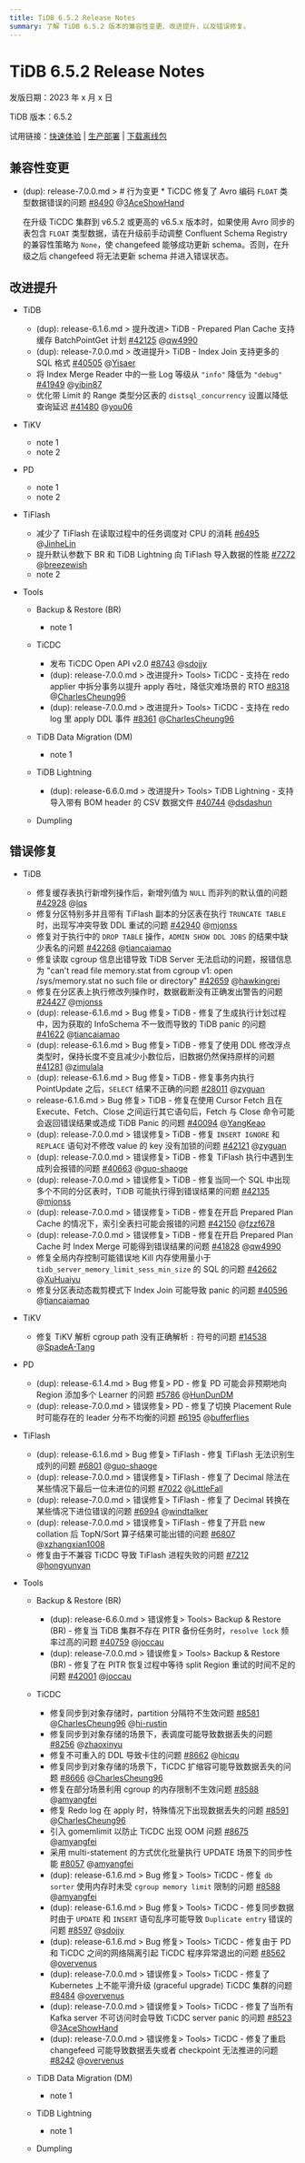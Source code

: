 ```yaml
---
title: TiDB 6.5.2 Release Notes
summary: 了解 TiDB 6.5.2 版本的兼容性变更、改进提升，以及错误修复。
---
```


# TiDB 6.5.2 Release Notes

发版日期：2023 年 x 月 x 日

TiDB 版本：6.5.2

试用链接：[快速体验](https://docs.pingcap.com/zh/tidb/v6.5/quick-start-with-tidb) | [生产部署](https://docs.pingcap.com/zh/tidb/v6.5/production-deployment-using-tiup) | [下载离线包](https://cn.pingcap.com/product-community/?version=v6.5.2#version-list)

## 兼容性变更

- (dup): release-7.0.0.md > # 行为变更 * TiCDC 修复了 Avro 编码 `FLOAT` 类型数据错误的问题 [#8490](https://github.com/pingcap/tiflow/issues/8490) @[3AceShowHand](https://github.com/3AceShowHand)

    在升级 TiCDC 集群到 v6.5.2 或更高的 v6.5.x 版本时，如果使用 Avro 同步的表包含 `FLOAT` 类型数据，请在升级前手动调整 Confluent Schema Registry 的兼容性策略为 `None`，使 changefeed 能够成功更新 schema。否则，在升级之后 changefeed 将无法更新 schema 并进入错误状态。

## 改进提升

+ TiDB

    - (dup): release-6.1.6.md > 提升改进> TiDB - Prepared Plan Cache 支持缓存 BatchPointGet 计划 [#42125](https://github.com/pingcap/tidb/issues/42125) @[qw4990](https://github.com/qw4990)
    - (dup): release-7.0.0.md > 改进提升> TiDB - Index Join 支持更多的 SQL 格式 [#40505](https://github.com/pingcap/tidb/issues/40505) @[Yisaer](https://github.com/Yisaer)
    - 将 Index Merge Reader 中的一些 Log 等级从 `"info"` 降低为 `"debug"` [#41949](https://github.com/pingcap/tidb/issues/41949) @[yibin87](https://github.com/yibin87)
    - 优化带 Limit 的 Range 类型分区表的 `distsql_concurrency` 设置以降低查询延迟 [#41480](https://github.com/pingcap/tidb/issues/41480) @[you06](https://github.com/you06)

+ TiKV

    - note 1
    - note 2

+ PD

    - note 1
    - note 2

+ TiFlash

    - 减少了 TiFlash 在读取过程中的任务调度对 CPU 的消耗 [#6495](https://github.com/pingcap/tiflash/issues/6495) @[JinheLin](https://github.com/JinheLin)
    - 提升默认参数下 BR 和 TiDB Lightning 向 TiFlash 导入数据的性能 [#7272](https://github.com/pingcap/tiflash/issues/7272) @[breezewish](https://github.com/breezewish)
    - note 2

+ Tools

    + Backup & Restore (BR)

        - note 1

    + TiCDC

        - 发布 TiCDC Open API v2.0 [#8743](https://github.com/pingcap/tiflow/issues/8743) @[sdojjy](https://github.com/sdojjy)
        - (dup): release-7.0.0.md > 改进提升> Tools> TiCDC - 支持在 redo applier 中拆分事务以提升 apply 吞吐，降低灾难场景的 RTO [#8318](https://github.com/pingcap/tiflow/issues/8318) @[CharlesCheung96](https://github.com/CharlesCheung96)
        - (dup): release-7.0.0.md > 改进提升> Tools> TiCDC - 支持在 redo log 里 apply DDL 事件 [#8361](https://github.com/pingcap/tiflow/issues/8361) @[CharlesCheung96](https://github.com/CharlesCheung96)

    + TiDB Data Migration (DM)

        - note 1

    + TiDB Lightning

        - (dup): release-6.6.0.md > 改进提升> Tools> TiDB Lightning - 支持导入带有 BOM header 的 CSV 数据文件 [#40744](https://github.com/pingcap/tidb/issues/40744) @[dsdashun](https://github.com/dsdashun)

    + Dumpling

## 错误修复

+ TiDB

    - 修复缓存表执行新增列操作后，新增列值为 `NULL` 而非列的默认值的问题 [#42928](https://github.com/pingcap/tidb/issues/42928) @[lqs](https://github.com/lqs)
    - 修复分区特别多并且带有 TiFlash 副本的分区表在执行 `TRUNCATE TABLE` 时，出现写冲突导致 DDL 重试的问题 [#42940](https://github.com/pingcap/tidb/issues/42940) @[mjonss](https://github.com/mjonss)
    - 修复对于执行中的 `DROP TABLE` 操作，`ADMIN SHOW DDL JOBS` 的结果中缺少表名的问题 [#42268](https://github.com/pingcap/tidb/issues/42268) @[tiancaiamao ](https://github.com/tiancaiamao)
    - 修复读取 cgroup 信息出错导致 TiDB Server 无法启动的问题，报错信息为 "can't read file memory.stat from cgroup v1: open /sys/memory.stat no such file or directory" [#42659](https://github.com/pingcap/tidb/issues/42659) @[hawkingrei](https://github.com/hawkingrei)
    - 修复在分区表上执行修改列操作时，数据截断没有正确发出警告的问题 [#24427](https://github.com/pingcap/tidb/issues/24427) @[mjonss](https://github.com/mjonss)
    - (dup): release-6.1.6.md > Bug 修复> TiDB - 修复了生成执行计划过程中，因为获取的 InfoSchema 不一致而导致的 TiDB panic 的问题 [#41622](https://github.com/pingcap/tidb/issues/41622) @[tiancaiamao](https://github.com/tiancaiamao)
    - (dup): release-6.1.6.md > Bug 修复> TiDB - 修复了使用 DDL 修改浮点类型时，保持长度不变且减少小数位后，旧数据仍然保持原样的问题 [#41281](https://github.com/pingcap/tidb/issues/41281) @[zimulala](https://github.com/zimulala)
    - (dup): release-6.1.6.md > Bug 修复> TiDB - 修复事务内执行 PointUpdate 之后，`SELECT` 结果不正确的问题 [#28011](https://github.com/pingcap/tidb/issues/28011) @[zyguan](https://github.com/zyguan)
    - release-6.1.6.md > Bug 修复> TiDB - 修复在使用 Cursor Fetch 且在 Execute、Fetch、Close 之间运行其它语句后，Fetch 与 Close 命令可能会返回错误结果或造成 TiDB Panic 的问题 [#40094](https://github.com/pingcap/tidb/issues/40094) @[YangKeao](https://github.com/YangKeao)
    - (dup): release-7.0.0.md > 错误修复> TiDB - 修复 `INSERT IGNORE` 和 `REPLACE` 语句对不修改 value 的 key 没有加锁的问题 [#42121](https://github.com/pingcap/tidb/issues/42121) @[zyguan](https://github.com/zyguan)
    - (dup): release-7.0.0.md > 错误修复> TiDB - 修复 TiFlash 执行中遇到生成列会报错的问题 [#40663](https://github.com/pingcap/tidb/issues/40663) @[guo-shaoge](https://github.com/guo-shaoge)
    - (dup): release-7.0.0.md > 错误修复> TiDB - 修复当同一个 SQL 中出现多个不同的分区表时，TiDB 可能执行得到错误结果的问题 [#42135](https://github.com/pingcap/tidb/issues/42135) @[mjonss](https://github.com/mjonss)
    - (dup): release-7.0.0.md > 错误修复> TiDB - 修复在开启 Prepared Plan Cache 的情况下，索引全表扫可能会报错的问题 [#42150](https://github.com/pingcap/tidb/issues/42150) @[fzzf678](https://github.com/fzzf678)
    - (dup): release-7.0.0.md > 错误修复> TiDB - 修复在开启 Prepared Plan Cache 时 Index Merge 可能得到错误结果的问题 [#41828](https://github.com/pingcap/tidb/issues/41828) @[qw4990](https://github.com/qw4990)
    - 修复全局内存控制可能错误地 Kill 内存使用量小于 `tidb_server_memory_limit_sess_min_size` 的 SQL 的问题 [#42662](https://github.com/pingcap/tidb/issues/41828) @[XuHuaiyu](https://github.com/XuHuaiyu)
    - 修复分区表动态裁剪模式下 Index Join 可能导致 panic 的问题 [#40596](https://github.com/pingcap/tidb/issues/40596) @[tiancaiamao](https://github.com/tiancaiamao)

+ TiKV

    - 修复 TiKV 解析 cgroup path 没有正确解析 `:` 符号的问题 [#14538](https://github.com/tikv/tikv/issues/14538) @[SpadeA-Tang](https://github.com/SpadeA-Tang) 

+ PD

    - (dup): release-6.1.4.md > Bug 修复> PD - 修复 PD 可能会非预期地向 Region 添加多个 Learner 的问题 [#5786](https://github.com/tikv/pd/issues/5786) @[HunDunDM](https://github.com/HunDunDM)
    - (dup): release-7.0.0.md > 错误修复> PD - 修复了切换 Placement Rule 时可能存在的 leader 分布不均衡的问题 [#6195](https://github.com/tikv/pd/issues/6195) @[bufferflies](https://github.com/bufferflies)

+ TiFlash

    - (dup): release-6.1.6.md > Bug 修复> TiFlash - 修复 TiFlash 无法识别生成列的问题 [#6801](https://github.com/pingcap/tiflash/issues/6801) @[guo-shaoge](https://github.com/guo-shaoge)
    - (dup): release-7.0.0.md > 错误修复> TiFlash - 修复了 Decimal 除法在某些情况下最后一位未进位的问题 [#7022](https://github.com/pingcap/tiflash/issues/7022) @[LittleFall](https://github.com/LittleFall)
    - (dup): release-7.0.0.md > 错误修复> TiFlash - 修复了 Decimal 转换在某些情况下进位错误的问题 [#6994](https://github.com/pingcap/tiflash/issues/6994) @[windtalker](https://github.com/windtalker)
    - (dup): release-7.0.0.md > 错误修复> TiFlash - 修复了开启 new collation 后 TopN/Sort 算子结果可能出错的问题 [#6807](https://github.com/pingcap/tiflash/issues/6807) @[xzhangxian1008](https://github.com/xzhangxian1008)
    - 修复由于不兼容 TiCDC 导致 TiFlash 进程失败的问题 [#7212](https://github.com/pingcap/tiflash/issues/7212) @[hongyunyan](https://github.com/hongyunyan)

+ Tools

    + Backup & Restore (BR)

        - (dup): release-6.6.0.md > 错误修复> Tools> Backup & Restore (BR) - 修复当 TiDB 集群不存在 PITR 备份任务时，`resolve lock` 频率过高的问题 [#40759](https://github.com/pingcap/tidb/issues/40759) @[joccau](https://github.com/joccau)
        - (dup): release-7.0.0.md > 错误修复> Tools> Backup & Restore (BR) - 修复了在 PITR 恢复过程中等待 split Region 重试的时间不足的问题 [#42001](https://github.com/pingcap/tidb/issues/42001) @[joccau](https://github.com/joccau)

    + TiCDC

        - 修复同步到对象存储时，partition 分隔符不生效问题 [#8581](https://github.com/pingcap/tiflow/issues/8581) @[CharlesCheung96](https://github.com/CharlesCheung96) @[hi-rustin](https://github.com/hi-rustin)
        - 修复同步到对象存储的场景下，表调度可能导致数据丢失的问题 [#8256](https://github.com/pingcap/tiflow/issues/8256) @[zhaoxinyu](https://github.com/zhaoxinyu)
        - 修复不可重入的 DDL 导致卡住的问题 [#8662](https://github.com/pingcap/tiflow/issues/8662) @[hicqu](https://github.com/hicqu)
        - 修复同步到对象存储的场景下，TiCDC 扩缩容可能导致数据丢失的问题 [#8666](https://github.com/pingcap/tiflow/issues/8666) @[CharlesCheung96](https://github.com/CharlesCheung96)
        - 修复在部分场景利用 cgroup 的内存限制不生效问题  [#8588](https://github.com/pingcap/tiflow/issues/8588) @[amyangfei](https://github.com/amyangfei)
        - 修复 Redo log 在 apply 时，特殊情况下出现数据丢失的问题 [#8591](https://github.com/pingcap/tiflow/issues/8591) @[CharlesCheung96](https://github.com/CharlesCheung96)
        - 引入 gomemlimit 以防止 TiCDC 出现 OOM 问题 [#8675](https://github.com/pingcap/tiflow/issues/8675) @[amyangfei](https://github.com/amyangfei)
        - 采用 multi-statement 的方式优化批量执行 UPDATE 场景下的同步性能 [#8057](https://github.com/pingcap/tiflow/issues/8057) @[amyangfei](https://github.com/amyangfei)
        - (dup): release-6.1.6.md > Bug 修复> Tools> TiCDC - 修复 `db sorter` 使用内存时未受 `cgroup memory limit` 限制的问题 [#8588](https://github.com/pingcap/tiflow/issues/8588) @[amyangfei](https://github.com/amyangfei)
        - (dup): release-6.1.6.md > Bug 修复> Tools> TiCDC - 修复同步数据时由于 `UPDATE` 和 `INSERT` 语句乱序可能导致 `Duplicate entry` 错误的问题 [#8597](https://github.com/pingcap/tiflow/issues/8597) @[sdojjy](https://github.com/sojjy)
        - (dup): release-6.1.6.md > Bug 修复> Tools> TiCDC - 修复由于 PD 和 TiCDC 之间的网络隔离引起 TiCDC 程序异常退出的问题 [#8562](https://github.com/pingcap/tiflow/issues/8562) @[overvenus](https://github.com/overvenus)
        - (dup): release-7.0.0.md > 错误修复> Tools> TiCDC - 修复了 Kubernetes 上不能平滑升级 (graceful upgrade) TiCDC 集群的问题 [#8484](https://github.com/pingcap/tiflow/issues/8484) @[overvenus](https://github.com/overvenus)
        - (dup): release-7.0.0.md > 错误修复> Tools> TiCDC - 修复了当所有 Kafka server 不可访问时会导致 TiCDC server panic 的问题 [#8523](https://github.com/pingcap/tiflow/issues/8523) @[3AceShowHand](https://github.com/3AceShowHand)
        - (dup): release-7.0.0.md > 错误修复> Tools> TiCDC - 修复了重启 changefeed 可能导致数据丢失或者 checkpoint 无法推进的问题 [#8242](https://github.com/pingcap/tiflow/issues/8242) @[overvenus](https://github.com/overvenus)

    + TiDB Data Migration (DM)

        - note 1

    + TiDB Lightning

        - note 1

    + Dumpling
